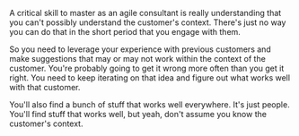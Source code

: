 A critical skill to master as an agile consultant is really understanding that you can't possibly understand the customer's context. There's just no way you can do that in the short period that you engage with them. 

So you need to leverage your experience with previous customers and make suggestions that may or may not work within the context of the customer. You're probably going to get it wrong more often than you get it right. You need to keep iterating on that idea and figure out what works well with that customer. 

You'll also find a bunch of stuff that works well everywhere. It's just people. You'll find stuff that works well, but yeah, don't assume you know the customer's context.